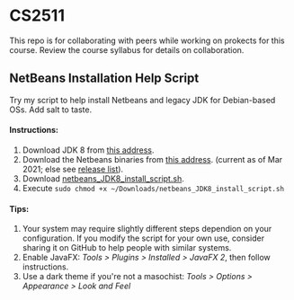 # CS2511
This repo is for collaborating with peers while working on prokects for this course. Review the course syllabus for details on collaboration.

## NetBeans Installation Help Script
Try my script to help install Netbeans and legacy JDK for Debian-based OSs.
Add salt to taste.
#### Instructions:
1. Download JDK 8 from [this address](https://www.oracle.com/java/technologies/javase/javase-jdk8-downloads.html#license-lightbox).
2. Download the Netbeans binaries from [this address](https://netbeans.apache.org/download/nb123/nb123.html). (current as of Mar 2021; else see [release list](https://netbeans.apache.org/download/index.html)).
3. Download [netbeans_JDK8_install_script.sh](https://github.com/alex-haw/CS2511/blob/main/netbeans_JDK8_install_script.sh).
4. Execute `sudo chmod +x ~/Downloads/netbeans_JDK8_install_script.sh`
#### Tips: 
1. Your system may require slightly different steps dependion on your configuration. If you modify the script for your own use, consider sharing it on GitHub to help people with similar systems.
2. Enable JavaFX: *Tools > Plugins > Installed > JavaFX 2*, then follow instructions.
3. Use a dark theme if you're not a masochist: *Tools > Options > Appearance > Look and Feel*

 
